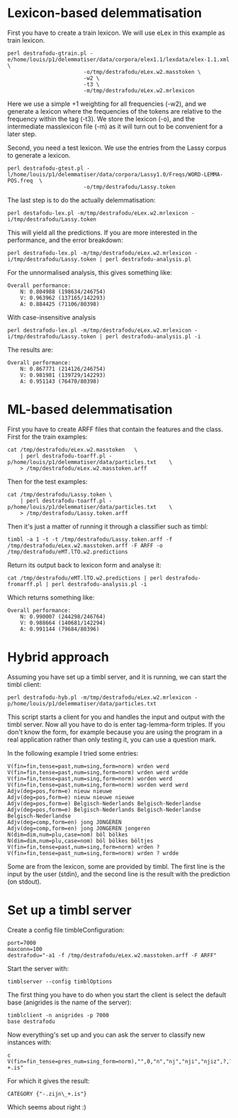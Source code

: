 Lexicon-based delemmatisation
==============

First you have to create a train lexicon. We will use eLex in this example as train lexicon.

    perl destrafodu-gtrain.pl -e/home/louis/p1/delemmatiser/data/corpora/elex1.1/lexdata/elex-1.1.xml \
                            -o/tmp/destrafodu/eLex.w2.masstoken \
                            -w2 \
                            -t3 \
                            -m/tmp/destrafodu/eLex.w2.mrlexicon

Here we use a simple +1 weighting for all frequencies (-w2), and we generate a lexicon where the frequencies of the tokens are relative to the frequency within the tag (-t3).
We store the lexicon (-o), and the intermediate masslexicon file (-m) as it will turn out to be convenient for a later step.

Second, you need a test lexicon. We use the entries from the Lassy corpus to generate a lexicon.

    perl destrafodu-gtest.pl -l/home/louis/p1/delemmatiser/data/corpora/Lassy1.0/Freqs/WORD-LEMMA-POS.freq  \
                            -o/tmp/destrafodu/Lassy.token

The last step is to do the actually delemmatisation:

    perl destafodu-lex.pl -m/tmp/destrafodu/eLex.w2.mrlexicon -i/tmp/destrafodu/Lassy.token

This will yield all the predictions. If you are more interested in the performance, and the error breakdown:

    perl destrafodu-lex.pl -m/tmp/destrafodu/eLex.w2.mrlexicon -i/tmp/destrafodu/Lassy.token | perl destrafodu-analysis.pl

For the unnormalised analysis, this gives something like:

    Overall performance:
    	N: 0.804988 (198634/246754)
    	V: 0.963962 (137165/142293)
    	A: 0.884425 (71106/80398)

With case-insensitive analysis

    perl destrafodu-lex.pl -m/tmp/destrafodu/eLex.w2.mrlexicon -i/tmp/destrafodu/Lassy.token | perl destrafodu-analysis.pl -i

The results are:

    Overall performance:
    	N: 0.867771 (214126/246754)
    	V: 0.981981 (139729/142293)
    	A: 0.951143 (76470/80398)

    	
ML-based delemmatisation
==============

First you have to create ARFF files that contain the features and the class. First for the train examples:

    cat /tmp/destrafodu/eLex.w2.masstoken	\
        | perl destrafodu-toarff.pl -p/home/louis/p1/delemmatiser/data/particles.txt	\
        > /tmp/destrafodu/eLex.w2.masstoken.arff
        
Then for the test examples:
        
    cat /tmp/destrafodu/Lassy.token	\
        | perl destrafodu-toarff.pl -p/home/louis/p1/delemmatiser/data/particles.txt	\
        > /tmp/destrafodu/Lassy.token.arff
        
Then it's just a matter of running it through a classifier such as timbl:

    timbl -a 1 -t -t /tmp/destrafodu/Lassy.token.arff -f /tmp/destrafodu/eLex.w2.masstoken.arff -F ARFF -o /tmp/destrafodu/eMT.lTO.w2.predictions
    
Return its output back to lexicon form and analyse it:

    cat /tmp/destrafodu/eMT.lTO.w2.predictions | perl destrafodu-fromarff.pl | perl destrafodu-analysis.pl -i
    
Which returns something like:

    Overall performance:
	    N: 0.990007 (244298/246764)
	    V: 0.988664 (140681/142294)
	    A: 0.991144 (79684/80396)


Hybrid approach
==============

Assuming you have set up a timbl server, and it is running, we can start the timbl client:

    perl destrafodu-hyb.pl -m/tmp/destrafodu/eLex.w2.mrlexicon -p/home/louis/p1/delemmatiser/data/particles.txt
    
This script starts a client for you and handles the input and output with the timbl server. Now all you have to do
is enter tag-lemma-form triples. If you don't know the form, for example because you are using the program in a real
application rather than only testing it, you can use a question mark.

In the following example I tried some entries:

    V(fin=fin,tense=past,num=sing,form=norm) wrden werd
    V(fin=fin,tense=past,num=sing,form=norm) wrden werd wrdde
    V(fin=fin,tense=past,num=sing,form=norm) worden werd
    V(fin=fin,tense=past,num=sing,form=norm) worden werd werd
    Adjv(deg=pos,form=e) nieuw nieuwe
    Adjv(deg=pos,form=e) nieuw nieuwe nieuwe
    Adjv(deg=pos,form=e) Belgisch-Nederlands Belgisch-Nederlandse
    Adjv(deg=pos,form=e) Belgisch-Nederlands Belgisch-Nederlandse Belgisch-Nederlandse
    Adjv(deg=comp,form=en) jong JONGEREN
    Adjv(deg=comp,form=en) jong JONGEREN jongeren
    N(dim=dim,num=plu,case=nom) böl bölkes
    N(dim=dim,num=plu,case=nom) böl bölkes böltjes
    V(fin=fin,tense=past,num=sing,form=norm) wrden ?
    V(fin=fin,tense=past_num=sing,form=norm) wrden ? wrdde
    
Some are from the lexicon, some are provided by timbl. The first line is the input by the user (stdin), and the second
line is the result with the prediction (on stdout).

Set up a timbl server
==============

Create a config file timbleConfiguration:

    port=7000
    maxconn=100
    destrafodu="-a1 -f /tmp/destrafodu/eLex.w2.masstoken.arff -F ARFF"
    

Start the server with:
    
    timblserver --config timblOptions

The first thing you have to do when you start the client is select the default base (anigrides is the name of the server):

    timblclient -n anigrides -p 7000
    base destrafodu
    
Now everything's set up and you can ask the server to classify new instances with:

    c V(fin=fin_tense=pres_num=sing_form=norm),"",0,"n","nj","nji","njiz",?,?,?,?,?,?,?,?,?,?,?,?,?,?,?,?,?,?,?,?,?,?,?,?,?,?,?,?,?,?,?,"-.zijn +.is"
    
For which it gives the result:

    CATEGORY {"-.zijn\_+.is"}
    
Which seems about right :)


